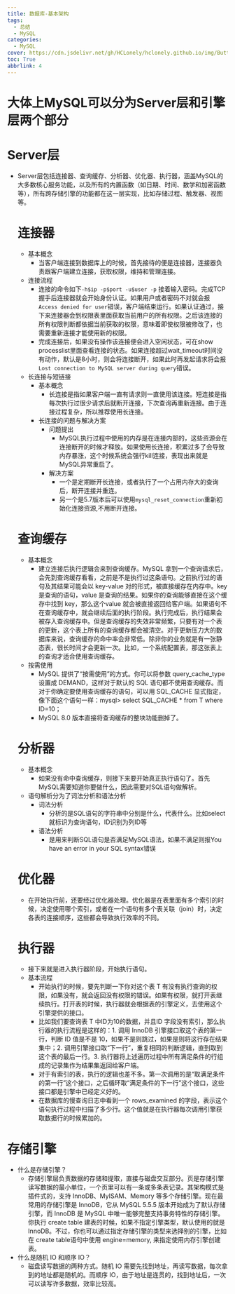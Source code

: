 ```yaml
---
title: 数据库-基本架构
tags:
  - 总结
  - MySQL
categories:
  - MySQL
cover: https://cdn.jsdelivr.net/gh/HCLonely/hclonely.github.io/img/Butterfly/006.webp
toc: True
abbrlink: 4
---
```

# 大体上MySQL可以分为Server层和引擎层两个部分
# Server层
  - Server层包括连接器、查询缓存、分析器、优化器、执行器，涵盖MySQL的大多数核心服务功能，以及所有的内置函数（如日期、时间、数学和加密函数等），所有跨存储引擎的功能都在这一层实现，比如存储过程、触发器、视图等。
    # 连接器
      - 基本概念
        -  当客户端连接到数据库上的时候，首先接待的便是连接器，连接器负责跟客户端建立连接，获取权限，维持和管理连接。
      - 连接流程
        - 连接的命令如下```-h$ip -p$port -u$user -p``` 接着输入密码。完成TCP握手后连接器就会开始身份认证。如果用户或者密码不对就会报```Access denied for user```错误，客户端结束运行。如果认证通过，接下来连接器会到权限表里面获取当前用户的所有权限。之后该连接的所有权限判断都依据当前获取的权限，意味着即使权限被修改了，也需要重新连接才能使用新的权限。
        - 完成连接后，如果没有操作该连接便会进入空闲状态，可在show processlist里面查看连接的状态。如果连接超过wait_timeout时间没有动作，默认是8小时，则会将连接断开，如果此时再发起请求将会报```Lost connection to MySQL server during query```错误。
      - 长连接与短链接
        - 基本概念
          - 长连接是指如果客户端一直有请求则一直使用该连接。短连接是指每次执行过很少请求后就断开连接，下次查询再重新连接。由于连接过程复杂，所以推荐使用长连接。
        - 长连接的问题与解决方案
          - 问题提出
            - MySQL执行过程中使用的内存是在连接内部的，这些资源会在连接断开的时候才释放。如果使用长连接，积累过多了会导致内存暴涨，这个时候系统会强行kill连接，表现出来就是MySQL异常重启了。
          - 解决方案
            - 一个是定期断开长连接，或者执行了一个占用内存大的查询后，断开连接并重连。
            - 另一个是5.7版本后可以使用```mysql_reset_connection```重新初始化连接资源,不用断开连接。
    # 查询缓存
      - 基本概念
        - 建立连接后执行逻辑会来到查询缓存。MySQL 拿到一个查询请求后，会先到查询缓存看看，之前是不是执行过这条语句。之前执行过的语句及其结果可能会以 key-value 对的形式，被直接缓存在内存中。key 是查询的语句，value 是查询的结果。如果你的查询能够直接在这个缓存中找到 key，那么这个value 就会被直接返回给客户端。如果语句不在查询缓存中，就会继续后面的执行阶段。执行完成后，执行结果会被存入查询缓存中。但是查询缓存的失效非常频繁，只要有对一个表的更新，这个表上所有的查询缓存都会被清空。对于更新压力大的数据库来说，查询缓存的命中率会非常低。除非你的业务就是有一张静态表，很长时间才会更新一次。比如，一个系统配置表，那这张表上的查询才适合使用查询缓存。
      - 按需使用
        -  MySQL 提供了“按需使用”的方式。你可以将参数 query_cache_type 设置成 DEMAND，这样对于默认的 SQL 语句都不使用查询缓存。而对于你确定要使用查询缓存的语句，可以用 SQL_CACHE 显式指定，像下面这个语句一样：mysql> select SQL_CACHE * from T where ID=10；
        - MySQL 8.0 版本直接将查询缓存的整块功能删掉了。
    # 分析器
      - 基本概念
        - 如果没有命中查询缓存，则接下来要开始真正执行语句了。首先MySQL需要知道你要做什么，因此需要对SQL语句做解析。
      - 语句解析分为了词法分析和语法分析
        - 词法分析
          - 分析的是SQL语句的字符串中分别是什么，代表什么。比如select就标识为查询语句，ID识别为列ID等
        - 语法分析
          - 是用来判断SQL语句是否满足MySQL语法，如果不满足则报You have an error in your SQL syntax错误
    # 优化器
      - 在开始执行前，还要经过优化器处理。优化器是在表里面有多个索引的时候，决定使用哪个索引，或者在一个语句有多个表关联（join）时，决定各表的连接顺序，这些都会导致执行效率的不同。

    # 执行器
      - 接下来就是进入执行器阶段，开始执行语句。
      - 基本流程
        - 开始执行的时候，要先判断一下你对这个表 T 有没有执行查询的权限，如果没有，就会返回没有权限的错误。如果有权限，就打开表继续执行。打开表的时候，执行器就会根据表的引擎定义，去使用这个引擎提供的接口。
        - 比如我们要查询表 T 中ID为10的数据，并且ID 字段没有索引，那么执行器的执行流程是这样的：1. 调用 InnoDB 引擎接口取这个表的第一行，判断 ID 值是不是 10，如果不是则跳过，如果是则将这行存在结果集中；2. 调用引擎接口取“下一行”，重复相同的判断逻辑，直到取到这个表的最后一行。3. 执行器将上述遍历过程中所有满足条件的行组成的记录集作为结果集返回给客户端。
        - 对于有索引的表，执行的逻辑也差不多。第一次调用的是“取满足条件的第一行”这个接口，之后循环取“满足条件的下一行”这个接口，这些接口都是引擎中已经定义好的。
        - 在数据库的慢查询日志中看到一个 rows_examined 的字段，表示这个语句执行过程中扫描了多少行。这个值就是在执行器每次调用引擎获取数据行的时候累加的。
  # 存储引擎
  - 什么是存储引擎？
    - 存储引擎层负责数据的存储和提取，直接与磁盘交互部分。页是存储引擎读写数据的最小单位，一个页里可以有一条或多条表记录。其架构模式是插件式的，支持 InnoDB、MyISAM、Memory 等多个存储引擎。现在最常用的存储引擎是 InnoDB，它从 MySQL 5.5.5 版本开始成为了默认存储引擎，而 InnoDB 是 MySQL 中唯一能够完整支持事务特性的存储引擎。你执行 create table 建表的时候，如果不指定引擎类型，默认使用的就是InnoDB。不过，你也可以通过指定存储引擎的类型来选择别的引擎，比如在 create table语句中使用 engine=memory, 来指定使用内存引擎创建表。
  - 什么是随机 IO 和顺序 IO？
    - 磁盘读写数据的两种方式。随机 IO 需要先找到地址，再读写数据，每次拿到的地址都是随机的。而顺序 IO，由于地址是连贯的，找到地址后，一次可以读写许多数据，效率比较高。










